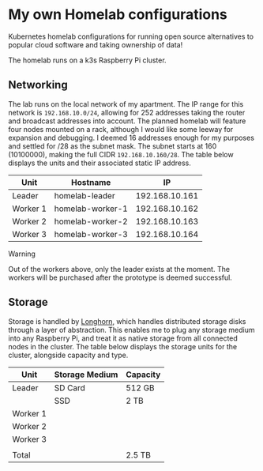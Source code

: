 # My own Homelab configurations

Kubernetes homelab configurations for running open source alternatives to popular cloud software and taking ownership of data!

The homelab runs on a k3s Raspberry Pi cluster.

## Networking

The lab runs on the local network of my apartment. The IP range for this network is `192.168.10.0/24`, allowing for 252 addresses taking the router and broadcast addresses into account. The planned homelab will feature four nodes mounted on a rack, although I would like some leeway for expansion and debugging. I deemed 16 addresses enough for my purposes and settled for /28 as the subnet mask. The subnet starts at 160 (10100000), making the full CIDR `192.168.10.160/28`. The table below displays the units and their associated static IP address.

| Unit     | Hostname         | IP             |
| -------- | ---------------- | -------------- |
| Leader   | homelab-leader   | 192.168.10.161 | 
| Worker 1 | homelab-worker-1 | 192.168.10.162 |
| Worker 2 | homelab-worker-2 | 192.168.10.163 |
| Worker 3 | homelab-worker-3 | 192.168.10.164 |

> [!Warning]
> Out of the workers above, only the leader exists at the moment. The workers will be purchased after the prototype is deemed successful.

## Storage

Storage is handled by [Longhorn](https://longhorn.io/), which handles distributed storage disks through a layer of abstraction. This enables me to plug any storage medium into any Raspberry Pi, and treat it as native storage from all connected nodes in the cluster. The table below displays the storage units for the cluster, alongside capacity and type.

| Unit     | Storage Medium | Capacity |
| -------- | -------------- | -------- |
| Leader   | SD Card        | 512 GB   |
|          | SSD            | 2 TB     |
| Worker 1 |                |          |
| Worker 2 |                |          |
| Worker 3 |                |          |
|          |                |          |
| Total    |                | 2.5 TB   |
